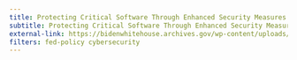 ```yaml
---
title: Protecting Critical Software Through Enhanced Security Measures
subtitle: Protecting Critical Software Through Enhanced Security Measures
external-link: https://bidenwhitehouse.archives.gov/wp-content/uploads/2021/08/M-21-30.pdf
filters: fed-policy cybersecurity
---
```

